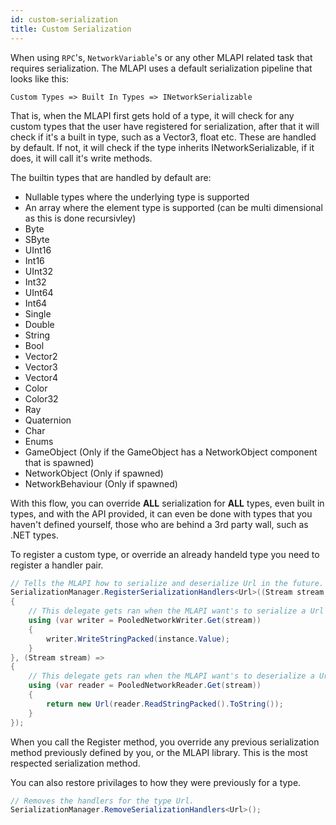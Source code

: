 ```yaml
---
id: custom-serialization
title: Custom Serialization
---
```


When using `RPC`'s, `NetworkVariable`'s or any other MLAPI related task that requires serialization. The MLAPI uses a default serialization pipeline that looks like this:

``
Custom Types => Built In Types => INetworkSerializable
``

That is, when the MLAPI first gets hold of a type, it will check for any custom types that the user have registered for serialization, after that it will check if it's a built in type, such as a Vector3, float etc. These are handled by default. If not, it will check if the type inherits INetworkSerializable, if it does, it will call it's write methods.

The builtin types that are handled by default are:

* Nullable types where the underlying type is supported
* An array where the element type is supported (can be multi dimensional as this is done recursivley)
* Byte
* SByte
* UInt16
* Int16
* UInt32
* Int32
* UInt64
* Int64
* Single
* Double
* String
* Bool
* Vector2
* Vector3
* Vector4
* Color
* Color32
* Ray
* Quaternion
* Char
* Enums
* GameObject (Only if the GameObject has a NetworkObject component that is spawned)
* NetworkObject (Only if spawned)
* NetworkBehaviour (Only if spawned)

With this flow, you can override **ALL** serialization for **ALL** types, even built in types, and with the API provided, it can even be done with types that you haven't defined yourself, those who are behind a 3rd party wall, such as .NET types.

To register a custom type, or override an already handeld type you need to register a handler pair.

```csharp
// Tells the MLAPI how to serialize and deserialize Url in the future.
SerializationManager.RegisterSerializationHandlers<Url>((Stream stream, Url instance) =>
{
    // This delegate gets ran when the MLAPI want's to serialize a Url type to the stream.
    using (var writer = PooledNetworkWriter.Get(stream))
    {
        writer.WriteStringPacked(instance.Value);
    }
}, (Stream stream) =>
{
    // This delegate gets ran when the MLAPI want's to deserialize a Url type from the stream.
    using (var reader = PooledNetworkReader.Get(stream))
    {
        return new Url(reader.ReadStringPacked().ToString());
    }
});
```

When you call the Register method, you override any previous serialization method previously defined by you, or the MLAPI library. This is the most respected serialization method.

You can also restore privilages to how they were previously for a type.

```csharp
// Removes the handlers for the type Url.
SerializationManager.RemoveSerializationHandlers<Url>();
```